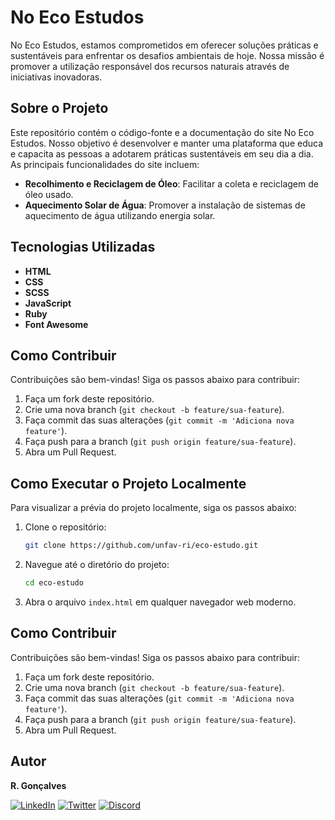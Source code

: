# No Eco Estudos

No Eco Estudos, estamos comprometidos em oferecer soluções práticas e sustentáveis para enfrentar os desafios ambientais de hoje. Nossa missão é promover a utilização responsável dos recursos naturais através de iniciativas inovadoras.

## Sobre o Projeto

Este repositório contém o código-fonte e a documentação do site No Eco Estudos. Nosso objetivo é desenvolver e manter uma plataforma que educa e capacita as pessoas a adotarem práticas sustentáveis em seu dia a dia. As principais funcionalidades do site incluem:

- **Recolhimento e Reciclagem de Óleo**: Facilitar a coleta e reciclagem de óleo usado.
- **Aquecimento Solar de Água**: Promover a instalação de sistemas de aquecimento de água utilizando energia solar.

## Tecnologias Utilizadas

- **HTML**
- **CSS**
- **SCSS**
- **JavaScript**
- **Ruby**
- **Font Awesome**

## Como Contribuir

Contribuições são bem-vindas! Siga os passos abaixo para contribuir:

1. Faça um fork deste repositório.
2. Crie uma nova branch (`git checkout -b feature/sua-feature`).
3. Faça commit das suas alterações (`git commit -m 'Adiciona nova feature'`).
4. Faça push para a branch (`git push origin feature/sua-feature`).
5. Abra um Pull Request.

## Como Executar o Projeto Localmente

Para visualizar a prévia do projeto localmente, siga os passos abaixo:

1. Clone o repositório:
    ```sh
    git clone https://github.com/unfav-ri/eco-estudo.git
    ```
2. Navegue até o diretório do projeto:
    ```sh
    cd eco-estudo
    ```
3. Abra o arquivo `index.html` em qualquer navegador web moderno.

## Como Contribuir

Contribuições são bem-vindas! Siga os passos abaixo para contribuir:

1. Faça um fork deste repositório.
2. Crie uma nova branch (`git checkout -b feature/sua-feature`).
3. Faça commit das suas alterações (`git commit -m 'Adiciona nova feature'`).
4. Faça push para a branch (`git push origin feature/sua-feature`).
5. Abra um Pull Request.

## Autor

**R. Gonçalves**

[![LinkedIn](https://img.shields.io/badge/LinkedIn-0077B5?style=for-the-badge&logo=linkedin&logoColor=white)](https://www.linkedin.com/in/unic-ri/)
[![Twitter](https://img.shields.io/badge/Twitter-1DA1F2?style=for-the-badge&logo=twitter&logoColor=white)](https://twitter.com/unic_ri)
[![Discord](https://img.shields.io/badge/Discord-7289DA?style=for-the-badge&logo=discord&logoColor=white)](https://discord.com/users/210427541956198400)
